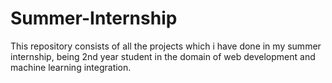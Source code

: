 # Summer-Internship
This repository consists of all the projects which i have done in my summer internship, being 2nd year student in the domain of web development and machine learning integration.
